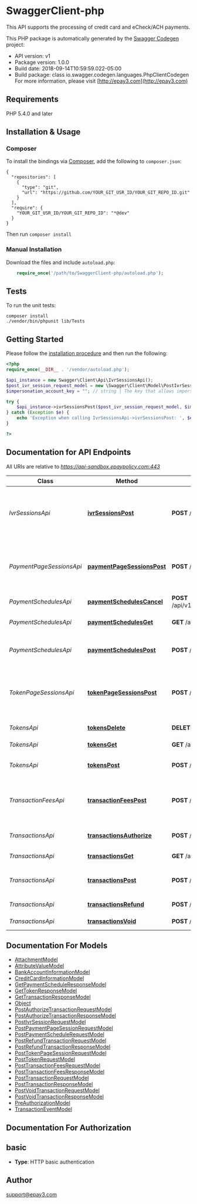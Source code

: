 # SwaggerClient-php
This API supports the processing of credit card and eCheck/ACH payments.

This PHP package is automatically generated by the [Swagger Codegen](https://github.com/swagger-api/swagger-codegen) project:

- API version: v1
- Package version: 1.0.0
- Build date: 2018-09-14T10:59:59.022-05:00
- Build package: class io.swagger.codegen.languages.PhpClientCodegen
For more information, please visit [http://epay3.com](http://epay3.com)

## Requirements

PHP 5.4.0 and later

## Installation & Usage
### Composer

To install the bindings via [Composer](http://getcomposer.org/), add the following to `composer.json`:

```
{
  "repositories": [
    {
      "type": "git",
      "url": "https://github.com/YOUR_GIT_USR_ID/YOUR_GIT_REPO_ID.git"
    }
  ],
  "require": {
    "YOUR_GIT_USR_ID/YOUR_GIT_REPO_ID": "*@dev"
  }
}
```

Then run `composer install`

### Manual Installation

Download the files and include `autoload.php`:

```php
    require_once('/path/to/SwaggerClient-php/autoload.php');
```

## Tests 

To run the unit tests:

```
composer install
./vendor/bin/phpunit lib/Tests
```

## Getting Started

Please follow the [installation procedure](#installation--usage) and then run the following:

```php
<?php
require_once(__DIR__ . '/vendor/autoload.php');

$api_instance = new Swagger\Client\Api\IvrSessionsApi();
$post_ivr_session_request_model = new \Swagger\Client\Model\PostIvrSessionRequestModel(); // \Swagger\Client\Model\PostIvrSessionRequestModel | Contains the parameters for the \"session\".
$impersonation_account_key = ""; // string | The key that allows impersonation of another account for which the token is being created. Only specify a value if the account being impersonated is different from the account that is submitting this request.

try {
    $api_instance->ivrSessionsPost($post_ivr_session_request_model, $impersonation_account_key);
} catch (Exception $e) {
    echo 'Exception when calling IvrSessionsApi->ivrSessionsPost: ', $e->getMessage(), "\n";
}

?>
```

## Documentation for API Endpoints

All URIs are relative to *https://api-sandbox.epaypolicy.com:443*

Class | Method | HTTP request | Description
------------ | ------------- | ------------- | -------------
*IvrSessionsApi* | [**ivrSessionsPost**](docs/IvrSessionsApi.md#ivrsessionspost) | **POST** /api/v1/ivrSessions | Creates a temporary \&quot;session\&quot; with parameters so that the caller can be forwarded to the IVR service with this context.
*PaymentPageSessionsApi* | [**paymentPageSessionsPost**](docs/PaymentPageSessionsApi.md#paymentpagesessionspost) | **POST** /api/v1/paymentPageSessions | Creates a temporary \&quot;session\&quot; with parameters so that the user can be forwarded to the payment page with this context.
*PaymentSchedulesApi* | [**paymentSchedulesCancel**](docs/PaymentSchedulesApi.md#paymentschedulescancel) | **POST** /api/v1/paymentSchedules/{id}/cancel | Cancels an active payment schedule.
*PaymentSchedulesApi* | [**paymentSchedulesGet**](docs/PaymentSchedulesApi.md#paymentschedulesget) | **GET** /api/v1/paymentSchedules/{id} | Retrieves the details of a payment schedule.
*PaymentSchedulesApi* | [**paymentSchedulesPost**](docs/PaymentSchedulesApi.md#paymentschedulespost) | **POST** /api/v1/paymentSchedules | Creates a payment schedule for a delayed payment or recurring payments.
*TokenPageSessionsApi* | [**tokenPageSessionsPost**](docs/TokenPageSessionsApi.md#tokenpagesessionspost) | **POST** /api/v1/tokenPageSessions | Creates a temporary \&quot;session\&quot; with parameters so that the user can be forwarded to the token page with this context.
*TokensApi* | [**tokensDelete**](docs/TokensApi.md#tokensdelete) | **DELETE** /api/v1/tokens/{id} | Removes a stored token.
*TokensApi* | [**tokensGet**](docs/TokensApi.md#tokensget) | **GET** /api/v1/tokens/{id} | Retrieves the details of a token.
*TokensApi* | [**tokensPost**](docs/TokensApi.md#tokenspost) | **POST** /api/v1/tokens | Stores a token for either ACH or credit card payments.
*TransactionFeesApi* | [**transactionFeesPost**](docs/TransactionFeesApi.md#transactionfeespost) | **POST** /api/v1/transactionFees | Calculates and returns transaction fees for a given subtotal amount based on the account.
*TransactionsApi* | [**transactionsAuthorize**](docs/TransactionsApi.md#transactionsauthorize) | **POST** /api/v1/transactions/authorize | Creates an authorization on a credit card.
*TransactionsApi* | [**transactionsGet**](docs/TransactionsApi.md#transactionsget) | **GET** /api/v1/transactions/{id} | Retrieves the details of a transaction.
*TransactionsApi* | [**transactionsPost**](docs/TransactionsApi.md#transactionspost) | **POST** /api/v1/transactions | Processes a sale transaction for either ACH or credit card.
*TransactionsApi* | [**transactionsRefund**](docs/TransactionsApi.md#transactionsrefund) | **POST** /api/v1/transactions/{id}/refund | Processes a refund of a transaction.
*TransactionsApi* | [**transactionsVoid**](docs/TransactionsApi.md#transactionsvoid) | **POST** /api/v1/transactions/{id}/void | Processes a void of a transaction.


## Documentation For Models

 - [AttachmentModel](docs/AttachmentModel.md)
 - [AttributeValueModel](docs/AttributeValueModel.md)
 - [BankAccountInformationModel](docs/BankAccountInformationModel.md)
 - [CreditCardInformationModel](docs/CreditCardInformationModel.md)
 - [GetPaymentScheduleResponseModel](docs/GetPaymentScheduleResponseModel.md)
 - [GetTokenResponseModel](docs/GetTokenResponseModel.md)
 - [GetTransactionResponseModel](docs/GetTransactionResponseModel.md)
 - [Object](docs/Object.md)
 - [PostAuthorizeTransactionRequestModel](docs/PostAuthorizeTransactionRequestModel.md)
 - [PostAuthorizeTransactionResponseModel](docs/PostAuthorizeTransactionResponseModel.md)
 - [PostIvrSessionRequestModel](docs/PostIvrSessionRequestModel.md)
 - [PostPaymentPageSessionRequestModel](docs/PostPaymentPageSessionRequestModel.md)
 - [PostPaymentScheduleRequestModel](docs/PostPaymentScheduleRequestModel.md)
 - [PostRefundTransactionRequestModel](docs/PostRefundTransactionRequestModel.md)
 - [PostRefundTransactionResponseModel](docs/PostRefundTransactionResponseModel.md)
 - [PostTokenPageSessionRequestModel](docs/PostTokenPageSessionRequestModel.md)
 - [PostTokenRequestModel](docs/PostTokenRequestModel.md)
 - [PostTransactionFeesRequestModel](docs/PostTransactionFeesRequestModel.md)
 - [PostTransactionFeesResponseModel](docs/PostTransactionFeesResponseModel.md)
 - [PostTransactionRequestModel](docs/PostTransactionRequestModel.md)
 - [PostTransactionResponseModel](docs/PostTransactionResponseModel.md)
 - [PostVoidTransactionRequestModel](docs/PostVoidTransactionRequestModel.md)
 - [PostVoidTransactionResponseModel](docs/PostVoidTransactionResponseModel.md)
 - [PreAuthorizationModel](docs/PreAuthorizationModel.md)
 - [TransactionEventModel](docs/TransactionEventModel.md)


## Documentation For Authorization


## basic

- **Type**: HTTP basic authentication


## Author

support@epay3.com


